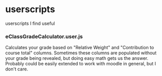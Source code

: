 # userscripts
userscripts I find useful

### eClassGradeCalculator.user.js

Calculates your grade based on "Relative Weight" and "Contribution to course total" columns. Sometimes these columns are populated without your grade being revealed, but doing easy math gets us the answer. Probably could be easily extended to work with moodle in general, but I don't care.
